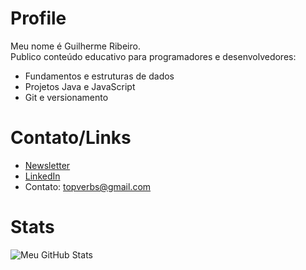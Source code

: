 # Profile
Meu nome é Guilherme Ribeiro.  
Publico conteúdo educativo para programadores e desenvolvedores:
- Fundamentos e estruturas de dados
- Projetos Java e JavaScript
- Git e versionamento

# Contato/Links
- [Newsletter](https://codemaps.pages.dev)
- [LinkedIn](https://www.linkedin.com/in/devgbr)
- Contato: topverbs@gmail.com

# Stats
![Meu GitHub Stats](https://github-readme-stats.vercel.app/api?username=devgbr86&show_icons=true&theme=dark)
